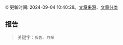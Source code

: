 :alarm_clock: 更新时间: 2024-09-04 10:40:28。[文章来源](/README.md)、[文章分类](/TAGS.md)

## 报告


> 关键字：`报告`、`月报`




